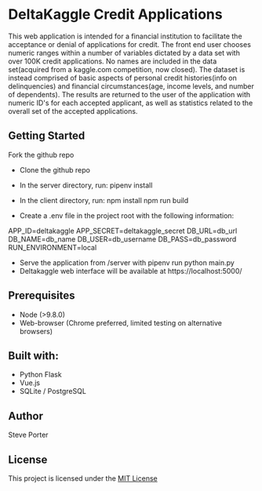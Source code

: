  # DeltaKaggle Credit Applications

This web application is intended for a financial institution to facilitate the acceptance or denial of applications for credit. 
The front end user chooses numeric ranges within a number of variables dictated by a data set with over 100K credit applications. No names are included in the data set(acquired from a kaggle.com competition, now closed). The dataset is instead comprised of basic aspects of personal credit histories(info on delinquencies) and financial circumstances(age, income levels, and number of dependents). The results are returned to the user of the application with numeric ID's for each accepted applicant, as well as statistics related to the overall set of the accepted applications. 

## Getting Started

Fork the github repo

* Clone the github repo

* In the server directory, run:
  pipenv install
* In the client directory, run:
   npm install
   npm run build
   
* Create a .env file in the project root with the following information:

APP_ID=deltakaggle
APP_SECRET=deltakaggle_secret
DB_URL=db_url
DB_NAME=db_name
DB_USER=db_username
DB_PASS=db_password
RUN_ENVIRONMENT=local

* Serve the application from /server with pipenv run python main.py
* Deltakaggle web interface will be available at https://localhost:5000/

## Prerequisites

* Node (>9.8.0)
* Web-browser (Chrome preferred, limited testing on alternative browsers)

## Built with:

* Python Flask
* Vue.js
* SQLite / PostgreSQL

## Author

Steve Porter

## License
This project is licensed under the [MIT License](https://opensource.org/licenses/MIT)



